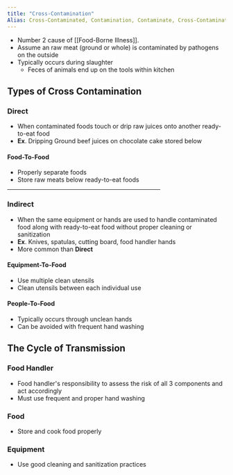 ```yaml
---
title: "Cross-Contamination"
Alias: Cross-Contaminated, Contamination, Contaminate, Cross-Contaminate
---
```


* Number 2 cause of [[Food-Borne Illness]].
* Assume an raw meat (ground or whole) is contaminated by pathogens on the outside
* Typically occurs during slaughter
	* Feces of animals end up on the tools within kitchen

## Types of Cross Contamination

### Direct

* When contaminated foods touch or drip raw juices onto another ready-to-eat food
* **Ex**. Dripping Ground beef juices on chocolate cake stored below

#### Food-To-Food

* Properly separate foods
* Store raw meats below ready-to-eat foods

<hr width = 70%>

### Indirect

* When the same equipment or hands are used to handle contaminated food along with ready-to-eat food without proper cleaning or sanitization
* **Ex**. Knives, spatulas, cutting board, food handler hands
* More common than **Direct**

#### Equipment-To-Food

* Use multiple clean utensils
* Clean utensils between each individual use

#### People-To-Food

* Typically occurs through unclean hands
* Can be avoided with frequent hand washing

## The Cycle of Transmission

### Food Handler

* Food handler's responsibility to assess the risk of all 3 components and act accordingly
* Must use frequent and proper hand washing

### Food

* Store and cook food properly

### Equipment

* Use good cleaning and sanitization practices



